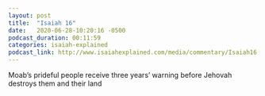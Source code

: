 ```yaml
---
layout: post
title:  "Isaiah 16"
date:   2020-06-28-10:20:16 -0500
podcast_duration: 00:11:59
categories: isaiah-explained
podcast_link: http://www.isaiahexplained.com/media/commentary/Isaiah16.mp3
---
```

Moab’s prideful people receive three years’ warning before Jehovah destroys them and their land
